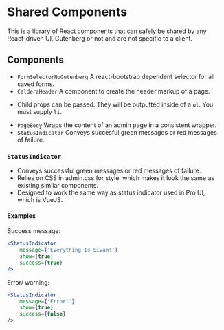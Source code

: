 # Shared Components
This is a library of React components that can safely be shared by any React-driven UI, Gutenberg or not and are not specific to a client.


## Components
* `FormSelectorNoGutenberg` A react-bootstrap dependent selector for all saved forms.
* `CalderaHeader` A component to create the header markup of a page.
- Child props can be passed. They will be outputted inside of a `ul`. You must supply `li`.
* `PageBody` Wraps the content of an admin page in a consistent wrapper.
* `StatusIndicator` Conveys succesful green messages or red messages of failure.

### `StatusIndicator`
* Conveys successful green messages or red messages of failure.
* Relies on CSS in admin.css for style, which makes it look the same as existing similar components.
* Designed to work the same way as status indicator used in Pro UI, which is VueJS.

#### Examples
Success message:
```jsx harmony
<StatusIndicator 
    message={'Everything Is Sivan!'}
    show={true} 
    success={true}
/>
```

Error/ warning:

```jsx harmony
<StatusIndicator
    message={'Error!'}
    show={true}
    success={false}
/>

```